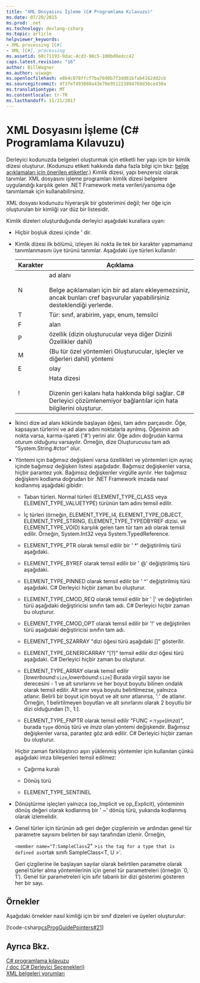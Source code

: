 ```yaml
---
title: "XML Dosyasını İşleme (C# Programlama Kılavuzu)"
ms.date: 07/20/2015
ms.prod: .net
ms.technology: devlang-csharp
ms.topic: article
helpviewer_keywords:
- XML processing [C#]
- XML [C#], processing
ms.assetid: 60c71193-9dac-4cd3-98c5-100bd0edcc42
caps.latest.revision: "16"
author: BillWagner
ms.author: wiwagn
ms.openlocfilehash: e8b4c078ffcf7ba7690b7f3dd61bfab4162dd2cb
ms.sourcegitcommit: 4f3fef493080a43e70e951223894768d36ce430a
ms.translationtype: MT
ms.contentlocale: tr-TR
ms.lasthandoff: 11/21/2017
---
```

# <a name="processing-the-xml-file-c-programming-guide"></a>XML Dosyasını İşleme (C# Programlama Kılavuzu)
Derleyici kodunuzda belgeleri oluşturmak için etiketli her yapı için bir kimlik dizesi oluşturur. (Kodunuzu etiketi hakkında daha fazla bilgi için bkz: [belge açıklamaları için önerilen etiketler](../../../csharp/programming-guide/xmldoc/recommended-tags-for-documentation-comments.md).) Kimlik dizesi, yapı benzersiz olarak tanımlar. XML dosyasını işleme programları kimlik dizesi belgelere uygulandığı karşılık gelen .NET Framework meta verileri/yansıma öğe tanımlamak için kullanabilirsiniz.  
  
 XML dosyası kodunuzu hiyerarşik bir gösterimini değil; her öğe için oluşturulan bir kimliği var düz bir listesidir.  
  
 Kimlik dizeleri oluşturduğunda derleyici aşağıdaki kurallara uyan:  
  
-   Hiçbir boşluk dizesi içinde ' dir.  
  
-   Kimlik dizesi ilk bölümü, izleyen iki nokta ile tek bir karakter yapmamanız tanımlanmasını üye türünü tanımlar. Aşağıdaki üye türleri kullanılır:  
  
    |Karakter|Açıklama|  
    |---------------|-----------------|  
    |N|ad alanı<br /><br /> Belge açıklamaları için bir ad alanı ekleyemezsiniz, ancak bunları cref başvurular yapabilirsiniz desteklendiği yerlerde.|  
    |T|Tür: sınıf, arabirim, yapı, enum, temsilci|  
    |F|alan|  
    |P|özellik (dizin oluşturucular veya diğer Dizinli Özellikler dahil)|  
    |M|(Bu tür özel yöntemleri Oluşturucular, işleçler ve diğerleri dahil) yöntemi|  
    |E|olay|  
    |!|Hata dizesi<br /><br /> Dizenin geri kalanı hata hakkında bilgi sağlar. C# Derleyici çözümlenemiyor bağlantılar için hata bilgilerini oluşturur.|  
  
-   İkinci dize ad alanı kökünde başlayan öğesi, tam adını parçasıdır. Öğe, kapsayan türlerini ve ad alanı adını noktalarla ayrılmış. Öğesinin adı nokta varsa, karma-işareti ('#') yerini alır. Öğe adını doğrudan karma oturum olduğunu varsayılır. Örneğin, dize Oluşturucusu tam adı "System.String.#ctor" olur.  
  
-   Yöntemi için bağımsız değişkeni varsa özellikleri ve yöntemleri için ayraç içinde bağımsız değişken listesi aşağıdadır. Bağımsız değişkenler varsa, hiçbir parantez yok. Bağımsız değişkenler virgülle ayrılır. Her bağımsız değişkeni kodlama doğrudan bir .NET Framework imzada nasıl kodlanmış aşağıdaki gibidir:  
  
    -   Taban türleri. Normal türleri (ELEMENT_TYPE_CLASS veya ELEMENT_TYPE_VALUETYPE) türünün tam adını temsil edilir.  
  
    -   İç türleri (örneğin, ELEMENT_TYPE_I4, ELEMENT_TYPE_OBJECT, ELEMENT_TYPE_STRING, ELEMENT_TYPE_TYPEDBYREF dizisi. ve ELEMENT_TYPE_VOID) karşılık gelen tam tür tam adı olarak temsil edilir. Örneğin, System.Int32 veya System.TypedReference.  
  
    -   ELEMENT_TYPE_PTR olarak temsil edilir bir ' *' değiştirilmiş türü aşağıdaki.  
  
    -   ELEMENT_TYPE_BYREF olarak temsil edilir bir ' @' değiştirilmiş türü aşağıdaki.  
  
    -   ELEMENT_TYPE_PINNED olarak temsil edilir bir ' ^' değiştirilmiş türü aşağıdaki. C# Derleyici hiçbir zaman bu oluşturur.  
  
    -   ELEMENT_TYPE_CMOD_REQ olarak temsil edilir bir ' &#124;' ve değiştirilen türü aşağıdaki değiştiricisi sınıfın tam adı. C# Derleyici hiçbir zaman bu oluşturur.  
  
    -   ELEMENT_TYPE_CMOD_OPT olarak temsil edilir bir '!' ve değiştirilen türü aşağıdaki değiştiricisi sınıfın tam adı.  
  
    -   ELEMENT_TYPE_SZARRAY "dizi öğesi türü aşağıdaki []" gösterilir.  
  
    -   ELEMENT_TYPE_GENERICARRAY "[?]" temsil edilir dizi öğesi türü aşağıdaki. C# Derleyici hiçbir zaman bu oluşturur.  
  
    -   ELEMENT_TYPE_ARRAY olarak temsil edilir [*lowerbound*:`size`,*lowerbound*:`size`] Burada virgül sayısı ise derecesini - 1 ve alt sınırlarını ve her boyut boyutu bilinen ondalık olarak temsil edilir. Alt sınır veya boyutu belirtilmezse, yalnızca atlanır. Belirli bir boyut için boyut ve alt sınır atlanırsa, ':' de atlanır. Örneğin, 1 belirtilmeyen boyutları ve alt sınırlarını olarak 2 boyutlu bir dizi olduğundan [1:, 1:].  
  
    -   ELEMENT_TYPE_FNPTR olarak temsil edilir "FUNC =:`type`(*imza*)", burada `type` dönüş türü ve *imza* olan yöntemi değişkendir. Bağımsız değişkenler varsa, parantez göz ardı edilir. C# Derleyici hiçbir zaman bu oluşturur.  
  
     Hiçbir zaman farklılaştırıcı aşırı yüklenmiş yöntemler için kullanılan çünkü aşağıdaki imza bileşenleri temsil edilmez:  
  
    -   Çağırma kuralı  
  
    -   Dönüş türü  
  
    -   ELEMENT_TYPE_SENTINEL  
  
-   Dönüştürme işleçleri yalnızca (op_Implicit ve op_Explicit), yönteminin dönüş değeri olarak kodlanmış bir ' ~' dönüş türü, yukarıda kodlanmış olarak izlemelidir.  
  
-   Genel türler için türünün adı geri değer çizgilerinin ve ardından genel tür parametre sayısını belirten bir sayı tarafından izlenir.  Örneğin,  
  
     `<member name="T:SampleClass`2" >` is the tag for a type that is defined as `ortak sınıfı SampleClass\<T, U >'.  
  
     Geri çizgilerine ile başlayan sayılar olarak belirtilen parametre olarak genel türler alma yöntemlerinin için genel tür parametreleri (örneğin \`0, 1').  Genel tür parametreleri için sıfır tabanlı bir dizi gösterimi gösteren her bir sayı.  
  
## <a name="examples"></a>Örnekler  
 Aşağıdaki örnekler nasıl kimliği için bir sınıf dizeleri ve üyeleri oluşturulur:  
  
 [!code-csharp[csProgGuidePointers#21](../../../csharp/programming-guide/unsafe-code-pointers/codesnippet/CSharp/processing-the-xml-file_1.cs)]  
  
## <a name="see-also"></a>Ayrıca Bkz.  
 [C# programlama kılavuzu](../../../csharp/programming-guide/index.md)  
 [/ doc (C# Derleyici Seçenekleri)](../../../csharp/language-reference/compiler-options/doc-compiler-option.md)  
 [XML belgeleri yorumları](../../../csharp/programming-guide/xmldoc/xml-documentation-comments.md)

